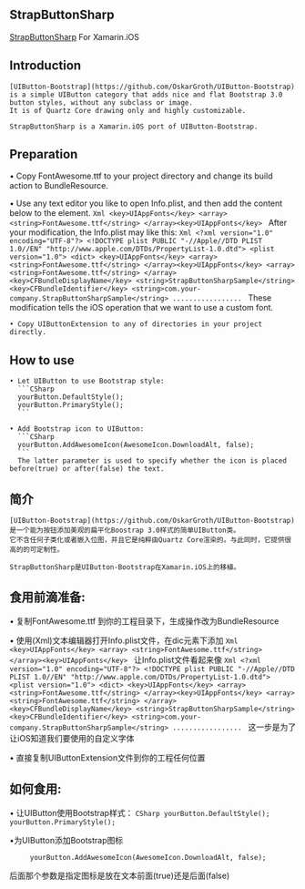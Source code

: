## StrapButtonSharp

[StrapButtonSharp](https://github.com/unhappy224/StrapButtonSharp) For Xamarin.iOS 

## Introduction
	[UIButton-Bootstrap](https://github.com/OskarGroth/UIButton-Bootstrap) is a simple UIButton category that adds nice and flat Bootstrap 3.0 button styles, without any subclass or image.
	It is of Quartz Core drawing only and highly customizable.
	
	StrapButtonSharp is a Xamarin.iOS port of UIButton-Bootstrap.

## Preparation
  • Copy FontAwesome.ttf to your project directory and change its build action to BundleResource.
  
  • Use any text editor you like to open Info.plist, and then add the content below to the <dic> element.
    ```Xml
	  <key>UIAppFonts</key>
	  <array>
		<string>FontAwesome.ttf</string>
	  </array><key>UIAppFonts</key>
    ```
	After your modification, the Info.plist may like this:
	```Xml
	<?xml version="1.0" encoding="UTF-8"?>
	<!DOCTYPE plist PUBLIC "-//Apple//DTD PLIST 1.0//EN" "http://www.apple.com/DTDs/PropertyList-1.0.dtd">
	<plist version="1.0">
	<dict>
	  <key>UIAppFonts</key>
	  <array>
		<string>FontAwesome.ttf</string>
	  </array><key>UIAppFonts</key>
		<array>
			<string>FontAwesome.ttf</string>
		</array>
		<key>CFBundleDisplayName</key>
		<string>StrapButtonSharpSample</string>
		<key>CFBundleIdentifier</key>
		<string>com.your-company.StrapButtonSharpSample</string>
		.................
	```
	These modification tells the iOS operation that we want to use a custom font.
	
	• Copy UIButtonExtension to any of directories in your project directly.

## How to use
	• Let UIButton to use Bootstrap style:
	  ```CSharp
	  yourButton.DefaultStyle();
	  yourButton.PrimaryStyle();
	  ```
	
	• Add Bootstrap icon to UIButton:
	  ```CSharp
	  yourButton.AddAwesomeIcon(AwesomeIcon.DownloadAlt, false);
	  ```
	  The latter parameter is used to specify whether the icon is placed before(true) or after(false) the text.

## 简介
	[UIButton-Bootstrap](https://github.com/OskarGroth/UIButton-Bootstrap)是一个能为按钮添加美观的扁平化Boostrap 3.0样式的简单UIButton类。
	它不含任何子类化或者嵌入位图，并且它是纯粹由Quartz Core渲染的。与此同时，它提供很高的的可定制性。
	
	StrapButtonSharp是UIButton-Bootstrap在Xamarin.iOS上的移植。
	
## 食用前滴准备:
  • 复制FontAwesome.ttf 到你的工程目录下，生成操作改为BundleResource
  
  • 使用(Xml)文本编辑器打开Info.plist文件，在dic元素下添加
	```Xml
	  <key>UIAppFonts</key>
	  <array>
		<string>FontAwesome.ttf</string>
	  </array><key>UIAppFonts</key>
	```
	让Info.plist文件看起来像
	```Xml
		<?xml version="1.0" encoding="UTF-8"?>
		<!DOCTYPE plist PUBLIC "-//Apple//DTD PLIST 1.0//EN" "http://www.apple.com/DTDs/PropertyList-1.0.dtd">
		<plist version="1.0">
		<dict>
		  <key>UIAppFonts</key>
		  <array>
			<string>FontAwesome.ttf</string>
		  </array><key>UIAppFonts</key>
			<array>
				<string>FontAwesome.ttf</string>
			</array>
			<key>CFBundleDisplayName</key>
			<string>StrapButtonSharpSample</string>
			<key>CFBundleIdentifier</key>
			<string>com.your-company.StrapButtonSharpSample</string>
			.................
	```
	这一步是为了让iOS知道我们要使用的自定义字体
	
  • 直接复制UIButtonExtension文件到你的工程任何位置
  
## 如何食用:
   • 让UIButton使用Bootstrap样式：
	```CSharp
	   yourButton.DefaultStyle();
	   yourButton.PrimaryStyle();
	```
   
   •为UIButton添加Bootstrap图标
   ```CSharp
		yourButton.AddAwesomeIcon(AwesomeIcon.DownloadAlt, false);
   ```
   后面那个参数是指定图标是放在文本前面(true)还是后面(false)
